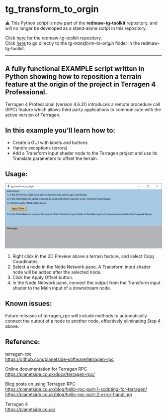 # tg_transform_to_orgin
&#9888; This Python script is now part of the <b>redmaw-tg-toolkit</b> repository, and will no longer be developed as a stand-alone script in this repository.

Click [here](https://github.com/RedMawVFX/redmaw-tg-toolkit) for the redmaw-tg-toolkit repository.<br> 
Click [here](https://github.com/RedMawVFX/redmaw-tg-toolkit/tree/main/scripts/tg-transform-to-origin) to go directly to the <i>tg-transform-to-origin</i> folder in the redmaw-tg-toolkit.
<hr>

## A fully functional EXAMPLE script written in Python showing how to reposition a terrain feature at the origin of the project in Terragen 4 Professional.

Terragen 4 Professional (version 4.6.31) introduces a remote procedure call (RPC) feature which allows third party applications to communicate with the active version of Terragen.

## In this example you'll learn how to: 
* Create a GUI with labels and buttons
* Handle exceptions (errors)
* Add a Transform input shader node to the Terragen project and use its Translate parameters to offset the terrain.

## Usage:
![tg_transform_to_origin GUI](/images/tg_transform_to_origin_GUI.JPG) <br />
1. Right click in the 3D Preview above a terrain feature, and select Copy Coordinates.
2. Select a node in the Node Network pane.  A Transform input shader node will be added after the selected node.
3. Click the Apply Offset button.
4. In the Node Network pane, connect the output from the Transform input shader to the Main input of a downstream node.

## Known issues:
Future releases of terragen_rpc will include methods to automatically connect the output of a node to another node, effectively eliminating Step 4 above.

## Reference:
terragen-rpc <br />
https://github.com/planetside-software/terragen-rpc

Online documentation for Terragen RPC <br />
https://planetside.co.uk/docs/terragen-rpc/

Blog posts on using Terragen RPC <br />
https://planetside.co.uk/blog/hello-rpc-part-1-scripting-for-terragen/ <br />
https://planetside.co.uk/blog/hello-rpc-part-2-error-handling/

Terragen 4 <br />
https://planetside.co.uk/